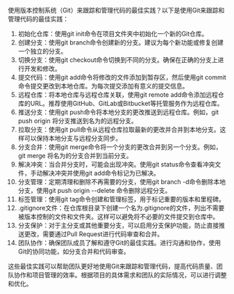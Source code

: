 使用版本控制系统（Git）来跟踪和管理代码的最佳实践？以下是使用Git来跟踪和管理代码的最佳实践：

1.  初始化仓库：使用git init命令在项目文件夹中初始化一个新的Git仓库。
2.  创建分支：使用git branch命令创建新的分支。建议为每个新功能或修复创建一个独立的分支。
3.  切换分支：使用git checkout命令切换到不同的分支。确保在正确的分支上进行开发和修改。
4.  提交代码：使用git add命令将修改的文件添加到暂存区，然后使用git commit命令提交更改到本地仓库。为每次提交添加有意义的提交信息。
5.  远程仓库：将本地仓库与远程仓库关联，使用git remote add命令添加远程仓库的URL。推荐使用GitHub、GitLab或Bitbucket等托管服务作为远程仓库。
6.  推送分支：使用git push命令将本地分支的更改推送到远程仓库。例如，git push origin <branch-name>将分支推送到名为<branch-name>的远程分支。
7.  拉取分支：使用git pull命令从远程仓库拉取最新的更改并合并到本地分支。这样可以保持本地分支与远程分支同步。
8.  分支合并：使用git merge命令将一个分支的更改合并到另一个分支。例如，git merge <branch-name>将名为<branch-name>的分支合并到当前分支。
9.  解决冲突：当合并分支时，可能会出现冲突。使用git status命令查看冲突文件，手动解决冲突并使用git add命令标记为已解决。
10.  分支管理：定期清理和删除不再需要的分支，使用git branch -d命令删除本地分支，使用git push origin --delete <branch-name>命令删除远程分支。
11.  标签管理：使用git tag命令创建和管理标签，用于标记重要的版本和里程碑。
12.  .gitignore文件：在仓库根目录下创建一个名为.gitignore的文件，列出不需要被版本控制的文件和文件夹。这样可以避免将不必要的文件提交到仓库中。
13.  分支保护：对于主分支或其他重要分支，可以启用分支保护功能，防止直接推送更改，需要通过Pull Request进行代码审查和合并。
14.  团队协作：确保团队成员了解和遵守Git的最佳实践。进行沟通和协作，使用Git的协同功能，如分支合并和代码审查。

这些最佳实践可以帮助团队更好地使用Git来跟踪和管理代码，提高代码质量、团队协作和项目管理的效率。根据项目的具体需求和团队的实际情况，可以进行调整和优化。